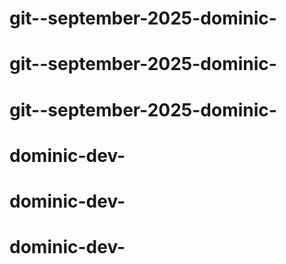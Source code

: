 # git--september-2025-dominic-
# git--september-2025-dominic-
# git--september-2025-dominic-
# dominic-dev-
# dominic-dev-
# dominic-dev-
